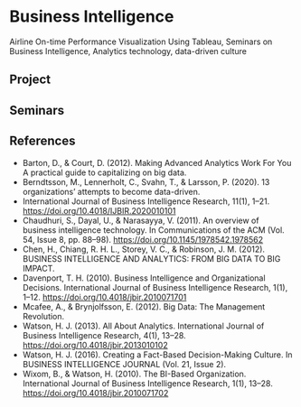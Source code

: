 # Business Intelligence
 Airline On-time Performance Visualization Using Tableau, Seminars on Business Intelligence, Analytics technology, data-driven culture
## Project 
## Seminars 
## References 
- Barton, D., & Court, D. (2012). Making Advanced Analytics Work For You A practical guide to capitalizing on big data.
- Berndtsson, M., Lennerholt, C., Svahn, T., & Larsson, P. (2020). 13 organizations’ attempts to become data-driven.
- International Journal of Business Intelligence Research, 11(1), 1–21. https://doi.org/10.4018/IJBIR.2020010101
- Chaudhuri, S., Dayal, U., & Narasayya, V. (2011). An overview of business intelligence technology. In Communications of the ACM (Vol. 54, Issue 8, pp. 88–98). https://doi.org/10.1145/1978542.1978562 
- Chen, H., Chiang, R. H. L., Storey, V. C., & Robinson, J. M. (2012). BUSINESS INTELLIGENCE AND ANALYTICS: FROM BIG DATA TO BIG IMPACT.
- Davenport, T. H. (2010). Business Intelligence and Organizational Decisions. International Journal of Business Intelligence Research, 1(1), 1–12. https://doi.org/10.4018/jbir.2010071701
- Mcafee, A., & Brynjolfsson, E. (2012). Big Data: The Management Revolution.
- Watson, H. J. (2013). All About Analytics. International Journal of Business Intelligence Research, 4(1), 13–28. https://doi.org/10.4018/jbir.2013010102
- Watson, H. J. (2016). Creating a Fact-Based Decision-Making Culture. In BUSINESS INTELLIGENCE JOURNAL (Vol. 21, Issue 2).
- Wixom, B., & Watson, H. (2010). The BI-Based Organization. International Journal of Business Intelligence Research, 1(1), 13–28. https://doi.org/10.4018/jbir.2010071702

